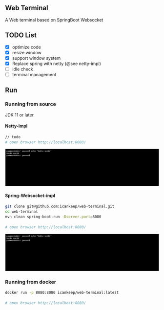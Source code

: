 ## Web Terminal

A Web terminal based on SpringBoot Websocket

## TODO List
- [x] optimize code
- [x] resize window
- [x] support window system
- [x] Replace spring with netty (@see netty-impl)
- [ ] idle check  
- [ ] terminal management

## Run

### Running from source
JDK 11 or later

#### Netty-impl
```bash
// todo
# open browser http://localhost:8080/
```
![browser.png](./docs/images/img.png)


#### Spring-Websocket-impl
```bash
git clone git@github.com:icankeep/web-terminal.git
cd web-terminal
mvn clean spring-boot:run -Dserver.port=8080

# open browser http://localhost:8080/
```
![browser.png](./docs/images/img.png)

### Running from docker
```bash
docker run -p 8080:8080 icankeep/web-terminal:latest

# open browser http://localhost:8080/
```

